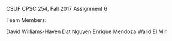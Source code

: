 CSUF CPSC 254, Fall 2017 Assignment 6

Team Members:

David Williams-Haven
Dat Nguyen
Enrique Mendoza
Walid El Mir
